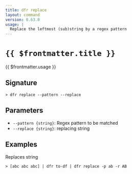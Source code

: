 ```yaml
---
title: dfr replace
layout: command
version: 0.63.0
usage: |
  Replace the leftmost (sub)string by a regex pattern
---
```


# `{{ $frontmatter.title }}`

<div style='white-space: pre-wrap;'>{{ $frontmatter.usage }}</div>

## Signature

```> dfr replace --pattern --replace```

## Parameters

 -  `--pattern {string}`: Regex pattern to be matched
 -  `--replace {string}`: replacing string

## Examples

Replaces string
```shell
> [abc abc abc] | dfr to-df | dfr replace -p ab -r AB
```
